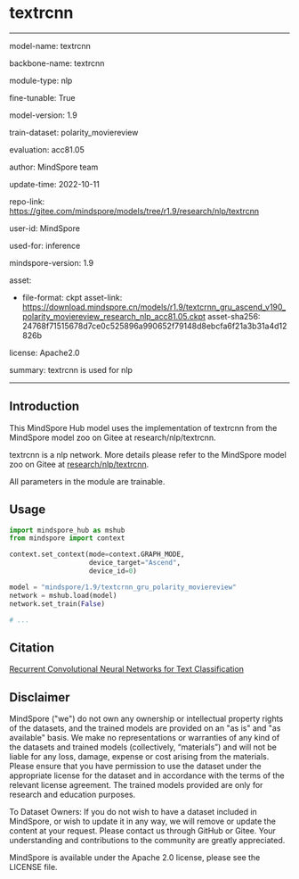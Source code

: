 # textrcnn

---

model-name: textrcnn

backbone-name: textrcnn

module-type: nlp

fine-tunable: True

model-version: 1.9

train-dataset: polarity_moviereview

evaluation: acc81.05

author: MindSpore team

update-time: 2022-10-11

repo-link: <https://gitee.com/mindspore/models/tree/r1.9/research/nlp/textrcnn>

user-id: MindSpore

used-for: inference

mindspore-version: 1.9

asset:

-
    file-format: ckpt
    asset-link: <https://download.mindspore.cn/models/r1.9/textcrnn_gru_ascend_v190_polarity_moviereview_research_nlp_acc81.05.ckpt>
    asset-sha256: 24768f71515678d7ce0c525896a990652f79148d8ebcfa6f21a3b31a4d12826b

license: Apache2.0

summary: textrcnn is used for nlp

---

## Introduction

This MindSpore Hub model uses the implementation of textrcnn from the MindSpore model zoo on Gitee at research/nlp/textrcnn.

textrcnn is a nlp network. More details please refer to the MindSpore model zoo on Gitee at [research/nlp/textrcnn](https://gitee.com/mindspore/models/blob/r1.9/research/nlp/textrcnn/README.md).

All parameters in the module are trainable.

## Usage

```python
import mindspore_hub as mshub
from mindspore import context

context.set_context(mode=context.GRAPH_MODE,
                    device_target="Ascend",
                    device_id=0)

model = "mindspore/1.9/textcrnn_gru_polarity_moviereview"
network = mshub.load(model)
network.set_train(False)

# ...
```

## Citation

[Recurrent Convolutional Neural Networks for Text Classification](https://www.aaai.org/ocs/index.php/AAAI/AAAI15/paper/download/9745/9552)

## Disclaimer

MindSpore ("we") do not own any ownership or intellectual property rights of the datasets, and the trained models are provided on an "as is" and "as available" basis. We make no representations or warranties of any kind of the datasets and trained models (collectively, “materials”) and will not be liable for any loss, damage, expense or cost arising from the materials. Please ensure that you have permission to use the dataset under the appropriate license for the dataset and in accordance with the terms of the relevant license agreement. The trained models provided are only for research and education purposes.

To Dataset Owners: If you do not wish to have a dataset included in MindSpore, or wish to update it in any way, we will remove or update the content at your request. Please contact us through GitHub or Gitee. Your understanding and contributions to the community are greatly appreciated.

MindSpore is available under the Apache 2.0 license, please see the LICENSE file.
